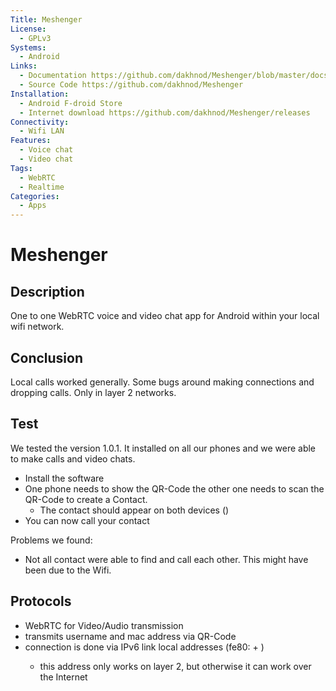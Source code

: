 ```yaml
---
Title: Meshenger
License: 
  - GPLv3
Systems: 
  - Android
Links:
  - Documentation https://github.com/dakhnod/Meshenger/blob/master/docs/Documentation.md
  - Source Code https://github.com/dakhnod/Meshenger
Installation:
  - Android F-droid Store
  - Internet download https://github.com/dakhnod/Meshenger/releases
Connectivity:
  - Wifi LAN
Features:
  - Voice chat
  - Video chat
Tags:
  - WebRTC
  - Realtime
Categories:
  - Apps
---
```


# Meshenger

## Description

One to one WebRTC voice and video chat app for Android within your local wifi network.

## Conclusion

Local calls worked generally. Some bugs around making connections and dropping calls.
Only in layer 2 networks.



## Test

We tested the version 1.0.1. It installed on all our phones and we were able to make calls and video chats.

* Install the software
* One phone needs to show the QR-Code the other one needs to scan the QR-Code to create a Contact.
  * The contact should appear on both devices ()
* You can now call your contact

Problems we found: 

* Not all contact were able to find and call each other. This might have been due to the Wifi.


## Protocols

* WebRTC for Video/Audio transmission
* transmits username and mac address via QR-Code
* connection is done via IPv6 link local addresses (fe80: + <mac address>)
  * this address only works on layer 2, but otherwise it can work over the Internet

